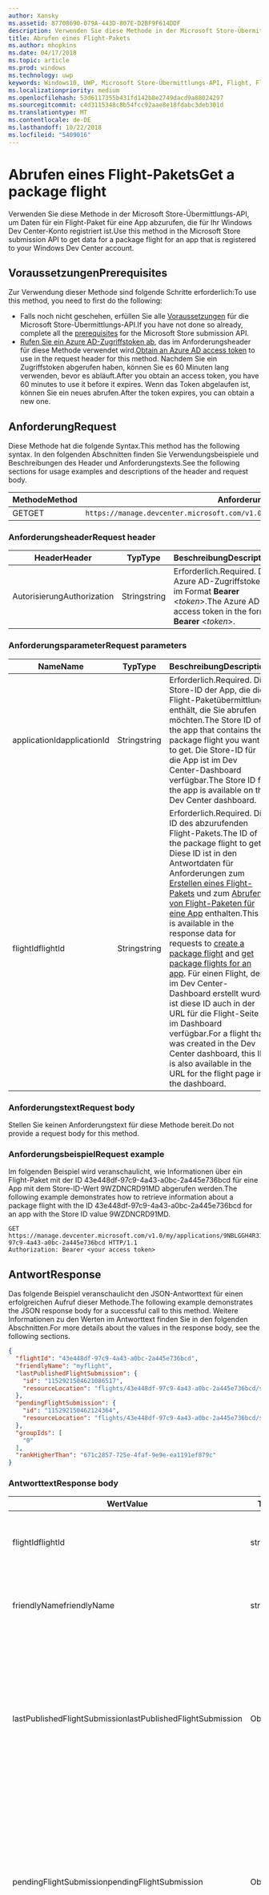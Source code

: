 ```yaml
---
author: Xansky
ms.assetid: 87708690-079A-443D-807E-D2BF9F614DDF
description: Verwenden Sie diese Methode in der Microsoft Store-Übermittlungs-API, um Daten für ein Flight-Paket für eine App abzurufen, die für Ihr Windows Dev Center-Konto registriert ist.
title: Abrufen eines Flight-Pakets
ms.author: mhopkins
ms.date: 04/17/2018
ms.topic: article
ms.prod: windows
ms.technology: uwp
keywords: Windows10, UWP, Microsoft Store-Übermittlungs-API, Flight, Flight-Pakete
ms.localizationpriority: medium
ms.openlocfilehash: 53d6117355b431fd142b8e2749dacd9a88024297
ms.sourcegitcommit: c4d3115348c8b54fcc92aae8e18fdabc3deb301d
ms.translationtype: MT
ms.contentlocale: de-DE
ms.lasthandoff: 10/22/2018
ms.locfileid: "5409016"
---
```

# <a name="get-a-package-flight"></a><span data-ttu-id="c50fe-104">Abrufen eines Flight-Pakets</span><span class="sxs-lookup"><span data-stu-id="c50fe-104">Get a package flight</span></span>

<span data-ttu-id="c50fe-105">Verwenden Sie diese Methode in der Microsoft Store-Übermittlungs-API, um Daten für ein Flight-Paket für eine App abzurufen, die für Ihr Windows Dev Center-Konto registriert ist.</span><span class="sxs-lookup"><span data-stu-id="c50fe-105">Use this method in the Microsoft Store submission API to get data for a package flight for an app that is registered to your Windows Dev Center account.</span></span>

## <a name="prerequisites"></a><span data-ttu-id="c50fe-106">Voraussetzungen</span><span class="sxs-lookup"><span data-stu-id="c50fe-106">Prerequisites</span></span>

<span data-ttu-id="c50fe-107">Zur Verwendung dieser Methode sind folgende Schritte erforderlich:</span><span class="sxs-lookup"><span data-stu-id="c50fe-107">To use this method, you need to first do the following:</span></span>

* <span data-ttu-id="c50fe-108">Falls noch nicht geschehen, erfüllen Sie alle [Voraussetzungen](create-and-manage-submissions-using-windows-store-services.md#prerequisites) für die Microsoft Store-Übermittlungs-API.</span><span class="sxs-lookup"><span data-stu-id="c50fe-108">If you have not done so already, complete all the [prerequisites](create-and-manage-submissions-using-windows-store-services.md#prerequisites) for the Microsoft Store submission API.</span></span>
* <span data-ttu-id="c50fe-109">[Rufen Sie ein Azure AD-Zugriffstoken ab](create-and-manage-submissions-using-windows-store-services.md#obtain-an-azure-ad-access-token), das im Anforderungsheader für diese Methode verwendet wird.</span><span class="sxs-lookup"><span data-stu-id="c50fe-109">[Obtain an Azure AD access token](create-and-manage-submissions-using-windows-store-services.md#obtain-an-azure-ad-access-token) to use in the request header for this method.</span></span> <span data-ttu-id="c50fe-110">Nachdem Sie ein Zugriffstoken abgerufen haben, können Sie es 60 Minuten lang verwenden, bevor es abläuft.</span><span class="sxs-lookup"><span data-stu-id="c50fe-110">After you obtain an access token, you have 60 minutes to use it before it expires.</span></span> <span data-ttu-id="c50fe-111">Wenn das Token abgelaufen ist, können Sie ein neues abrufen.</span><span class="sxs-lookup"><span data-stu-id="c50fe-111">After the token expires, you can obtain a new one.</span></span>

## <a name="request"></a><span data-ttu-id="c50fe-112">Anforderung</span><span class="sxs-lookup"><span data-stu-id="c50fe-112">Request</span></span>

<span data-ttu-id="c50fe-113">Diese Methode hat die folgende Syntax.</span><span class="sxs-lookup"><span data-stu-id="c50fe-113">This method has the following syntax.</span></span> <span data-ttu-id="c50fe-114">In den folgenden Abschnitten finden Sie Verwendungsbeispiele und Beschreibungen des Header und Anforderungstexts.</span><span class="sxs-lookup"><span data-stu-id="c50fe-114">See the following sections for usage examples and descriptions of the header and request body.</span></span>

| <span data-ttu-id="c50fe-115">Methode</span><span class="sxs-lookup"><span data-stu-id="c50fe-115">Method</span></span> | <span data-ttu-id="c50fe-116">Anforderungs-URI</span><span class="sxs-lookup"><span data-stu-id="c50fe-116">Request URI</span></span>                                                      |
|--------|------------------------------------------------------------------|
| <span data-ttu-id="c50fe-117">GET</span><span class="sxs-lookup"><span data-stu-id="c50fe-117">GET</span></span>    | ```https://manage.devcenter.microsoft.com/v1.0/my/applications/{applicationId}/flights/{flightId}``` |


### <a name="request-header"></a><span data-ttu-id="c50fe-118">Anforderungsheader</span><span class="sxs-lookup"><span data-stu-id="c50fe-118">Request header</span></span>

| <span data-ttu-id="c50fe-119">Header</span><span class="sxs-lookup"><span data-stu-id="c50fe-119">Header</span></span>        | <span data-ttu-id="c50fe-120">Typ</span><span class="sxs-lookup"><span data-stu-id="c50fe-120">Type</span></span>   | <span data-ttu-id="c50fe-121">Beschreibung</span><span class="sxs-lookup"><span data-stu-id="c50fe-121">Description</span></span>                                                                 |
|---------------|--------|-----------------------------------------------------------------------------|
| <span data-ttu-id="c50fe-122">Autorisierung</span><span class="sxs-lookup"><span data-stu-id="c50fe-122">Authorization</span></span> | <span data-ttu-id="c50fe-123">String</span><span class="sxs-lookup"><span data-stu-id="c50fe-123">string</span></span> | <span data-ttu-id="c50fe-124">Erforderlich.</span><span class="sxs-lookup"><span data-stu-id="c50fe-124">Required.</span></span> <span data-ttu-id="c50fe-125">Das Azure AD-Zugriffstoken im Format **Bearer** &lt;*token*&gt;.</span><span class="sxs-lookup"><span data-stu-id="c50fe-125">The Azure AD access token in the form **Bearer** &lt;*token*&gt;.</span></span> |


### <a name="request-parameters"></a><span data-ttu-id="c50fe-126">Anforderungsparameter</span><span class="sxs-lookup"><span data-stu-id="c50fe-126">Request parameters</span></span>

| <span data-ttu-id="c50fe-127">Name</span><span class="sxs-lookup"><span data-stu-id="c50fe-127">Name</span></span>        | <span data-ttu-id="c50fe-128">Typ</span><span class="sxs-lookup"><span data-stu-id="c50fe-128">Type</span></span>   | <span data-ttu-id="c50fe-129">Beschreibung</span><span class="sxs-lookup"><span data-stu-id="c50fe-129">Description</span></span>                                                                 |
|---------------|--------|-----------------------------------------------------------------------------|
| <span data-ttu-id="c50fe-130">applicationId</span><span class="sxs-lookup"><span data-stu-id="c50fe-130">applicationId</span></span> | <span data-ttu-id="c50fe-131">String</span><span class="sxs-lookup"><span data-stu-id="c50fe-131">string</span></span> | <span data-ttu-id="c50fe-132">Erforderlich.</span><span class="sxs-lookup"><span data-stu-id="c50fe-132">Required.</span></span> <span data-ttu-id="c50fe-133">Die Store-ID der App, die die Flight-Paketübermittlung enthält, die Sie abrufen möchten.</span><span class="sxs-lookup"><span data-stu-id="c50fe-133">The Store ID of the app that contains the package flight you want to get.</span></span> <span data-ttu-id="c50fe-134">Die Store-ID für die App ist im Dev Center-Dashboard verfügbar.</span><span class="sxs-lookup"><span data-stu-id="c50fe-134">The Store ID for the app is available on the Dev Center dashboard.</span></span>  |
| <span data-ttu-id="c50fe-135">flightId</span><span class="sxs-lookup"><span data-stu-id="c50fe-135">flightId</span></span> | <span data-ttu-id="c50fe-136">String</span><span class="sxs-lookup"><span data-stu-id="c50fe-136">string</span></span> | <span data-ttu-id="c50fe-137">Erforderlich.</span><span class="sxs-lookup"><span data-stu-id="c50fe-137">Required.</span></span> <span data-ttu-id="c50fe-138">Die ID des abzurufenden Flight-Pakets.</span><span class="sxs-lookup"><span data-stu-id="c50fe-138">The ID of the package flight to get.</span></span> <span data-ttu-id="c50fe-139">Diese ID ist in den Antwortdaten für Anforderungen zum [Erstellen eines Flight-Pakets](create-a-flight.md) und zum [Abrufen von Flight-Paketen für eine App](get-flights-for-an-app.md) enthalten.</span><span class="sxs-lookup"><span data-stu-id="c50fe-139">This ID is available in the response data for requests to [create a package flight](create-a-flight.md) and [get package flights for an app](get-flights-for-an-app.md).</span></span> <span data-ttu-id="c50fe-140">Für einen Flight, der im Dev Center-Dashboard erstellt wurde, ist diese ID auch in der URL für die Flight-Seite im Dashboard verfügbar.</span><span class="sxs-lookup"><span data-stu-id="c50fe-140">For a flight that was created in the Dev Center dashboard, this ID is also available in the URL for the flight page in the dashboard.</span></span>  |


### <a name="request-body"></a><span data-ttu-id="c50fe-141">Anforderungstext</span><span class="sxs-lookup"><span data-stu-id="c50fe-141">Request body</span></span>

<span data-ttu-id="c50fe-142">Stellen Sie keinen Anforderungstext für diese Methode bereit.</span><span class="sxs-lookup"><span data-stu-id="c50fe-142">Do not provide a request body for this method.</span></span>

### <a name="request-example"></a><span data-ttu-id="c50fe-143">Anforderungsbeispiel</span><span class="sxs-lookup"><span data-stu-id="c50fe-143">Request example</span></span>

<span data-ttu-id="c50fe-144">Im folgenden Beispiel wird veranschaulicht, wie Informationen über ein Flight-Paket mit der ID 43e448df-97c9-4a43-a0bc-2a445e736bcd für eine App mit dem Store-ID-Wert 9WZDNCRD91MD abgerufen werden.</span><span class="sxs-lookup"><span data-stu-id="c50fe-144">The following example demonstrates how to retrieve information about a package flight with the ID 43e448df-97c9-4a43-a0bc-2a445e736bcd for an app with the Store ID value 9WZDNCRD91MD.</span></span>

```
GET https://manage.devcenter.microsoft.com/v1.0/my/applications/9NBLGGH4R315/flights/43e448df-97c9-4a43-a0bc-2a445e736bcd HTTP/1.1
Authorization: Bearer <your access token>
```

## <a name="response"></a><span data-ttu-id="c50fe-145">Antwort</span><span class="sxs-lookup"><span data-stu-id="c50fe-145">Response</span></span>

<span data-ttu-id="c50fe-146">Das folgende Beispiel veranschaulicht den JSON-Antworttext für einen erfolgreichen Aufruf dieser Methode.</span><span class="sxs-lookup"><span data-stu-id="c50fe-146">The following example demonstrates the JSON response body for a successful call to this method.</span></span> <span data-ttu-id="c50fe-147">Weitere Informationen zu den Werten im Antworttext finden Sie in den folgenden Abschnitten.</span><span class="sxs-lookup"><span data-stu-id="c50fe-147">For more details about the values in the response body, see the following sections.</span></span>

```json
{
  "flightId": "43e448df-97c9-4a43-a0bc-2a445e736bcd",
  "friendlyName": "myflight",
  "lastPublishedFlightSubmission": {
    "id": "1152921504621086517",
    "resourceLocation": "flights/43e448df-97c9-4a43-a0bc-2a445e736bcd/submissions/1152921504621086517"
  },
  "pendingFlightSubmission": {
    "id": "115292150462124364",
    "resourceLocation": "flights/43e448df-97c9-4a43-a0bc-2a445e736bcd/submissions/1152921504621243647"
  },
  "groupIds": [
    "0"
  ],
  "rankHigherThan": "671c2857-725e-4faf-9e9e-ea1191ef879c"
}
```

### <a name="response-body"></a><span data-ttu-id="c50fe-148">Antworttext</span><span class="sxs-lookup"><span data-stu-id="c50fe-148">Response body</span></span>

| <span data-ttu-id="c50fe-149">Wert</span><span class="sxs-lookup"><span data-stu-id="c50fe-149">Value</span></span>      | <span data-ttu-id="c50fe-150">Typ</span><span class="sxs-lookup"><span data-stu-id="c50fe-150">Type</span></span>   | <span data-ttu-id="c50fe-151">Beschreibung</span><span class="sxs-lookup"><span data-stu-id="c50fe-151">Description</span></span>                                                                                                                                                                                                                                                                         |
|------------|--------|----------------------------------------------------------------------------------------------------------------------------------------------------------------------------------------------------------------------------------------------------------------------------------------|
| <span data-ttu-id="c50fe-152">flightId</span><span class="sxs-lookup"><span data-stu-id="c50fe-152">flightId</span></span>            | <span data-ttu-id="c50fe-153">string</span><span class="sxs-lookup"><span data-stu-id="c50fe-153">string</span></span>  | <span data-ttu-id="c50fe-154">Die ID für das Flight-Paket.</span><span class="sxs-lookup"><span data-stu-id="c50fe-154">The ID for the package flight.</span></span> <span data-ttu-id="c50fe-155">Dieser Wert wird von Dev Center bereitgestellt.</span><span class="sxs-lookup"><span data-stu-id="c50fe-155">This value is supplied by Dev Center.</span></span>  |
| <span data-ttu-id="c50fe-156">friendlyName</span><span class="sxs-lookup"><span data-stu-id="c50fe-156">friendlyName</span></span>           | <span data-ttu-id="c50fe-157">string</span><span class="sxs-lookup"><span data-stu-id="c50fe-157">string</span></span>  | <span data-ttu-id="c50fe-158">Der Name des Flight-Pakets nach Vorgabe des Entwicklers.</span><span class="sxs-lookup"><span data-stu-id="c50fe-158">The name of the package flight, as specified by the developer.</span></span>   |  
| <span data-ttu-id="c50fe-159">lastPublishedFlightSubmission</span><span class="sxs-lookup"><span data-stu-id="c50fe-159">lastPublishedFlightSubmission</span></span>       | <span data-ttu-id="c50fe-160">Objekt</span><span class="sxs-lookup"><span data-stu-id="c50fe-160">object</span></span> | <span data-ttu-id="c50fe-161">Ein Objekt, das Informationen über die letzte veröffentlichte Übermittlung für das Flight-Paket enthält.</span><span class="sxs-lookup"><span data-stu-id="c50fe-161">An object that provides information about the last published submission for the package flight.</span></span> <span data-ttu-id="c50fe-162">Weitere Informationen finden Sie unten im Abschnitt [Übermittlungsobjekt](#submission_object).</span><span class="sxs-lookup"><span data-stu-id="c50fe-162">For more information, see the [Submission object](#submission_object) section below.</span></span>  |
| <span data-ttu-id="c50fe-163">pendingFlightSubmission</span><span class="sxs-lookup"><span data-stu-id="c50fe-163">pendingFlightSubmission</span></span>        | <span data-ttu-id="c50fe-164">Objekt</span><span class="sxs-lookup"><span data-stu-id="c50fe-164">object</span></span>  |  <span data-ttu-id="c50fe-165">Ein Objekt, das Informationen über die aktuell ausstehende Übermittlung für das Flight-Paket enthält.</span><span class="sxs-lookup"><span data-stu-id="c50fe-165">An object that provides information about the current pending submission for the package flight.</span></span> <span data-ttu-id="c50fe-166">Weitere Informationen finden Sie unten im Abschnitt [Übermittlungsobjekt](#submission_object).</span><span class="sxs-lookup"><span data-stu-id="c50fe-166">For more information, see the [Submission object](#submission_object) section below.</span></span>  |   
| <span data-ttu-id="c50fe-167">groupIds</span><span class="sxs-lookup"><span data-stu-id="c50fe-167">groupIds</span></span>           | <span data-ttu-id="c50fe-168">array</span><span class="sxs-lookup"><span data-stu-id="c50fe-168">array</span></span>  | <span data-ttu-id="c50fe-169">Ein Array von Zeichenfolgen, die die IDs der Test-Flight-Gruppen enthalten, die dem Flight-Paket zugeordnet sind.</span><span class="sxs-lookup"><span data-stu-id="c50fe-169">An array of strings that contain the IDs of the flight groups that are associated with the package flight.</span></span> <span data-ttu-id="c50fe-170">Weitere Informationen zu Test-Flight-Gruppen finden Sie unter [Flight-Pakete](https://msdn.microsoft.com/windows/uwp/publish/package-flights).</span><span class="sxs-lookup"><span data-stu-id="c50fe-170">For more information about flight groups, see [Package flights](https://msdn.microsoft.com/windows/uwp/publish/package-flights).</span></span>   |
| <span data-ttu-id="c50fe-171">rankHigherThan</span><span class="sxs-lookup"><span data-stu-id="c50fe-171">rankHigherThan</span></span>           | <span data-ttu-id="c50fe-172">string</span><span class="sxs-lookup"><span data-stu-id="c50fe-172">string</span></span>  | <span data-ttu-id="c50fe-173">Der Anzeigename des Flight-Pakets, das den unmittelbar niedrigeren Rang als das aktuelle Flight-Paket erhält.</span><span class="sxs-lookup"><span data-stu-id="c50fe-173">The friendly name of the package flight that is ranked immediately lower than the current package flight.</span></span> <span data-ttu-id="c50fe-174">Weitere Informationen zur Bewertung von Test-Flight-Gruppen finden Sie unter [Flight-Pakete](https://msdn.microsoft.com/windows/uwp/publish/package-flights).</span><span class="sxs-lookup"><span data-stu-id="c50fe-174">For more information about ranking flight groups, see [Package flights](https://msdn.microsoft.com/windows/uwp/publish/package-flights).</span></span>  |


<span id="submission_object" />

### <a name="submission-object"></a><span data-ttu-id="c50fe-175">Übermittlungsobjekt</span><span class="sxs-lookup"><span data-stu-id="c50fe-175">Submission object</span></span>

<span data-ttu-id="c50fe-176">Die Werte *LastPublishedFlightSubmission* und *PendingFlightSubmission* im Antworttext enthalten Objekte mit Ressourceninformationen über eine Übermittlung für das Flight-Paket.</span><span class="sxs-lookup"><span data-stu-id="c50fe-176">The *lastPublishedFlightSubmission* and *pendingFlightSubmission* values in the response body contain objects that provide resource information about a submission for the package flight.</span></span> <span data-ttu-id="c50fe-177">Diese Objekte enthalten folgende Werte.</span><span class="sxs-lookup"><span data-stu-id="c50fe-177">These objects have the following values.</span></span>

| <span data-ttu-id="c50fe-178">Wert</span><span class="sxs-lookup"><span data-stu-id="c50fe-178">Value</span></span>           | <span data-ttu-id="c50fe-179">Typ</span><span class="sxs-lookup"><span data-stu-id="c50fe-179">Type</span></span>    | <span data-ttu-id="c50fe-180">Beschreibung</span><span class="sxs-lookup"><span data-stu-id="c50fe-180">Description</span></span>                                                                                                                                                                                                                          |
|-----------------|---------|--------------------------------------------------------------------------------------------------------------------------------------------------------------------------------------------------------------------------------------|
| <span data-ttu-id="c50fe-181">id</span><span class="sxs-lookup"><span data-stu-id="c50fe-181">id</span></span>            | <span data-ttu-id="c50fe-182">string</span><span class="sxs-lookup"><span data-stu-id="c50fe-182">string</span></span>  | <span data-ttu-id="c50fe-183">Die ID der Übermittlung.</span><span class="sxs-lookup"><span data-stu-id="c50fe-183">The ID of the submission.</span></span>    |
| <span data-ttu-id="c50fe-184">resourceLocation</span><span class="sxs-lookup"><span data-stu-id="c50fe-184">resourceLocation</span></span>   | <span data-ttu-id="c50fe-185">string</span><span class="sxs-lookup"><span data-stu-id="c50fe-185">string</span></span>  | <span data-ttu-id="c50fe-186">Ein relativer Pfad, den Sie an den Basisanforderungs-URI ```https://manage.devcenter.microsoft.com/v1.0/my/``` anfügen können, um die vollständigen Daten für die Übermittlung abzurufen.</span><span class="sxs-lookup"><span data-stu-id="c50fe-186">A relative path that you can append to the base ```https://manage.devcenter.microsoft.com/v1.0/my/``` request URI to retrieve the complete data for the submission.</span></span>               |


## <a name="error-codes"></a><span data-ttu-id="c50fe-187">Fehlercodes</span><span class="sxs-lookup"><span data-stu-id="c50fe-187">Error codes</span></span>

<span data-ttu-id="c50fe-188">Wenn die Anforderung nicht erfolgreich abgeschlossen werden kann, enthält die Antwort einen der folgenden HTTP-Fehlercodes.</span><span class="sxs-lookup"><span data-stu-id="c50fe-188">If the request cannot be successfully completed, the response will contain one of the following HTTP error codes.</span></span>

| <span data-ttu-id="c50fe-189">Fehlercode</span><span class="sxs-lookup"><span data-stu-id="c50fe-189">Error code</span></span> |  <span data-ttu-id="c50fe-190">Beschreibung</span><span class="sxs-lookup"><span data-stu-id="c50fe-190">Description</span></span>     |
|--------|---------------------  |
| <span data-ttu-id="c50fe-191">400</span><span class="sxs-lookup"><span data-stu-id="c50fe-191">400</span></span>  | <span data-ttu-id="c50fe-192">Die Anforderung ist ungültig.</span><span class="sxs-lookup"><span data-stu-id="c50fe-192">The request is invalid.</span></span> |
| <span data-ttu-id="c50fe-193">404</span><span class="sxs-lookup"><span data-stu-id="c50fe-193">404</span></span>  | <span data-ttu-id="c50fe-194">Das angegebene Flight-Paket konnte nicht gefunden werden.</span><span class="sxs-lookup"><span data-stu-id="c50fe-194">The specified package flight could not be found.</span></span>   |   
| <span data-ttu-id="c50fe-195">409</span><span class="sxs-lookup"><span data-stu-id="c50fe-195">409</span></span>  | <span data-ttu-id="c50fe-196">Die App verwendet eine Dev Center-Dashboard-Funktion, die [derzeit nicht von der Microsoft Store-Übermittlungs-API unterstützt wird](create-and-manage-submissions-using-windows-store-services.md#not_supported).</span><span class="sxs-lookup"><span data-stu-id="c50fe-196">The app uses a Dev Center dashboard feature that is [currently not supported by the Microsoft Store submission API](create-and-manage-submissions-using-windows-store-services.md#not_supported).</span></span> |                                                                                                 


## <a name="related-topics"></a><span data-ttu-id="c50fe-197">Verwandte Themen</span><span class="sxs-lookup"><span data-stu-id="c50fe-197">Related topics</span></span>

* [<span data-ttu-id="c50fe-198">Erstellen und Verwalten von Übermittlungen mit Microsoft Store-Diensten</span><span class="sxs-lookup"><span data-stu-id="c50fe-198">Create and manage submissions using Microsoft Store services</span></span>](create-and-manage-submissions-using-windows-store-services.md)
* [<span data-ttu-id="c50fe-199">Erstellen eines Flight-Pakets</span><span class="sxs-lookup"><span data-stu-id="c50fe-199">Create a package flight</span></span>](create-a-flight.md)
* [<span data-ttu-id="c50fe-200">Löschen eines Flight-Pakets</span><span class="sxs-lookup"><span data-stu-id="c50fe-200">Delete a package flight</span></span>](delete-a-flight.md)
